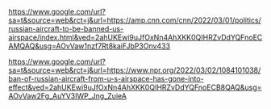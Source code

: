 https://www.google.com/url?sa=t&source=web&rct=j&url=https://amp.cnn.com/cnn/2022/03/01/politics/russian-aircraft-to-be-banned-us-airspace/index.html&ved=2ahUKEwi9uJfOxNn4AhXKK0QIHRZvDdYQFnoECAMQAQ&usg=AOvVaw1nzf7Rt8kaiFJbP3Onv433

https://www.google.com/url?sa=t&source=web&rct=j&url=https://www.npr.org/2022/03/02/1084101038/ban-of-russian-aircraft-from-u-s-airspace-has-gone-into-effect&ved=2ahUKEwi9uJfOxNn4AhXKK0QIHRZvDdYQFnoECB8QAQ&usg=AOvVaw2Fg_AuYV3IWP_Jng_ZuieA

